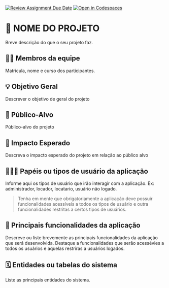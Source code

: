 [![Review Assignment Due Date](https://classroom.github.com/assets/deadline-readme-button-22041afd0340ce965d47ae6ef1cefeee28c7c493a6346c4f15d667ab976d596c.svg)](https://classroom.github.com/a/iVa2Dd1Z)
[![Open in Codespaces](https://classroom.github.com/assets/launch-codespace-2972f46106e565e64193e422d61a12cf1da4916b45550586e14ef0a7c637dd04.svg)](https://classroom.github.com/open-in-codespaces?assignment_repo_id=20855040)
# :checkered_flag: NOME DO PROJETO

Breve descrição do que o seu projeto faz.

## :technologist: Membros da equipe

Matrícula, nome e curso dos participantes.

## :bulb: Objetivo Geral
Descrever o objetivo de geral do projeto

## :eyes: Público-Alvo
Público-alvo do projeto

## :star2: Impacto Esperado
Descreva o impacto esperado do projeto em relação ao público alvo

## :people_holding_hands: Papéis ou tipos de usuário da aplicação

Informe aqui os tipos de usuário que irão interagir com a aplicação. Ex: administrador, locador, locatario, usuário não logado.

> Tenha em mente que obrigatoriamente a aplicação deve possuir funcionalidades acessíveis a todos os tipos de usuário e outra funcionalidades restritas a certos tipos de usuários.

## :triangular_flag_on_post:	 Principais funcionalidades da aplicação

Descreve ou liste brevemente as principais funcionalidades da aplicação que será desenvolvida. Destaque a funcionalidades que serão acessévies a todos os usuários e aquelas restriras a usuários logados.

## :spiral_calendar: Entidades ou tabelas do sistema

Liste as principais entidades do sistema.

